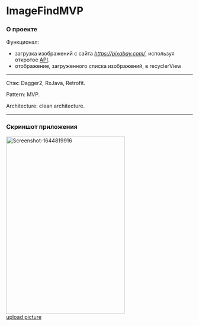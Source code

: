 # ImageFindMVP
### О проекте

Функционал:
 
* загрузка изображений с сайта *https://pixabay.com/*, используя откротое [API](https://pixabay.com/api/docs/).  
* отображение, загруженного списка изображений, в recyclerView

---

Стэк: Dagger2, RxJava, Retrofit. 

Pattern: MVP.

Architecture: clean architecture.

---

### Скриншот приложения

<a href="https://ibb.co/dt77p7c"><img width="320" height="480" src="https://i.ibb.co/Nr77N73/Screenshot-1644819916.png" alt="Screenshot-1644819916" border="0"></a><br /><a target='_blank' href='https://ru.imgbb.com/'>upload picture</a><br />
